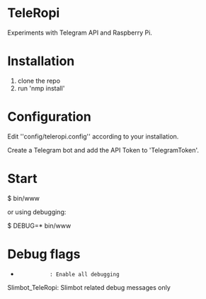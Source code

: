 TeleRopi
===
Experiments with Telegram API and Raspberry Pi.

Installation
===

1. clone the repo
2. run 'nmp install'

Configuration
===
Edit ''config/teleropi.config'' according to your installation.

Create a Telegram bot and add the API Token to 'TelegramToken'.

Start
===

$ bin/www

or using debugging:

$ DEBUG=* bin/www

Debug flags
===
*               : Enable all debugging
Slimbot_TeleRopi: Slimbot related debug messages only
